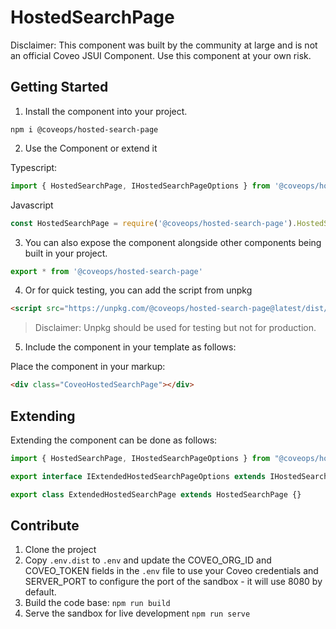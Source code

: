 # HostedSearchPage

Disclaimer: This component was built by the community at large and is not an official Coveo JSUI Component. Use this component at your own risk.

## Getting Started

1. Install the component into your project.

```
npm i @coveops/hosted-search-page
```

2. Use the Component or extend it

Typescript:

```javascript
import { HostedSearchPage, IHostedSearchPageOptions } from '@coveops/hosted-search-page';
```

Javascript

```javascript
const HostedSearchPage = require('@coveops/hosted-search-page').HostedSearchPage;
```

3. You can also expose the component alongside other components being built in your project.

```javascript
export * from '@coveops/hosted-search-page'
```

4. Or for quick testing, you can add the script from unpkg

```html
<script src="https://unpkg.com/@coveops/hosted-search-page@latest/dist/index.min.js"></script>
```

> Disclaimer: Unpkg should be used for testing but not for production.

5. Include the component in your template as follows:

Place the component in your markup:

```html
<div class="CoveoHostedSearchPage"></div>
```

## Extending

Extending the component can be done as follows:

```javascript
import { HostedSearchPage, IHostedSearchPageOptions } from "@coveops/hosted-search-page";

export interface IExtendedHostedSearchPageOptions extends IHostedSearchPageOptions {}

export class ExtendedHostedSearchPage extends HostedSearchPage {}
```

## Contribute

1. Clone the project
2. Copy `.env.dist` to `.env` and update the COVEO_ORG_ID and COVEO_TOKEN fields in the `.env` file to use your Coveo credentials and SERVER_PORT to configure the port of the sandbox - it will use 8080 by default.
3. Build the code base: `npm run build`
4. Serve the sandbox for live development `npm run serve`
